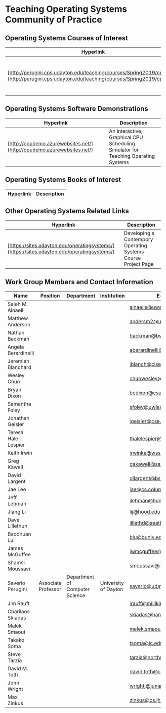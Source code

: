 # Teaching Operating Systems Community of Practice

## Operating Systems Courses of Interest

| Hyperlink                   | Description                     |
| --------------------------- | -------------------------------
| [http://perugini.cps.udayton.edu/teaching/courses/Spring2019/cps356/](http://perugini.cps.udayton.edu/teaching/courses/Spring2019/cps356/) | CPS 356: Operating Systems/Spring 2019 at University of Dayton |

## Operating Systems Software Demonstrations

| Hyperlink                   | Description                     |
| --------------------------- | ------------------------------- |
| [http://cpudemo.azurewebsites.net/](http://cpudemo.azurewebsites.net/) | An Interactive, Graphical CPU Scheduling Simulator for Teaching Operating Systems |

## Operating Systems Books of Interest

| Hyperlink                   | Description                     |
| --------------------------- | ------------------------------- |

## Other Operating Systems Related Links

| Hyperlink                   | Description                     |
| --------------------------- | ------------------------------- |
| [https://sites.udayton.edu/operatingsystems/](https://sites.udayton.edu/operatingsystems/) | Developing a Contempory Operating Systems Course Project Page |

## Work Group Members and Contact Information

| Name                   | Position                  | Department                       | Institution                | E-mail            | Webpage                      |
| ---------------------- | ------------------------- | -------------------------------- | -------------------------- | ----------------- | ---------------------------- |
| Saleh M. Alnaeli | | | | alnaelis@uwstout.edu  | |
| Matthew Anderson | | | | andersm2@union.edu  | |
| Nathan Backman | | | | backman@bvu.edu  | |
| Angela Berardinelli | | | | aberardinelli@mercyhurst.edu  | |
| Jeremiah Blanchard | | | | jblanch@cise.ufl.edu  | |
| Wesley Chun | | | | chunwesley@foothill.edu  | |
| Bryan Dixon | | | | bcdixon@csuchico.edu  | |
| Samantha Foley | | | | sfoley@uwlax.edu  | |
| Jonathan Geisler | | | | jgeisler@cse.taylor.edu  | |
| Teresa Hale-Lespier | | | | thalelespier@mnu.edu  | |
| Keith Irwin | | | | irwinke@wssu.edu  | |
| Greg Kawell | | | | gakawell@samford.edu  | |
| David Largent | | | | dllargent@bsu.edu  | |
| Jae Lee | | | | jae@cs.columbia.edu  | |
| Jeff Lehman | | | | jlehman@huntington.edu  | |
| Jiang Li | | | | lij@hood.edu  | |
| Dave Lillethun | | | | lillethd@seattleu.edu  | |
| Baochuan Lu | | | | blu@buniv.edu  | |
| James McGuffee | | | | jwmcguffee@gmail.com  | |
| Shamsi Moussavi | | | | smoussavi@massbay.edu  | |
| Saverio Perugini  | Associate Professor        | Department of Computer Science   | University of Dayton     | saverio@udayton.edu | [http://academic.udayton.edu/SaverioPerugini/](http://academic.udayton.edu/SaverioPerugini/)  | 
| Jim Rauft | | | | jrauff@millikin.edu  | |
| Charilaos Skiadas | | | | skiadas@hanover.edu  | |
| Malek Smaoui | | | | malek.smaoui@kaust.edu.sa  | |
| Takako Soma | | | | tsoma@ic.edu  | |
| Steve Tarzia | | | | tarzia@northwestern.edu  | |
| David M. Toth | | | | david.toth@centre.edu  | |
| John Wright | | | | wrightj@juniata.edu  | |
| Max Zinkus | | | | zinkus@cs.jhu.edu  | |
